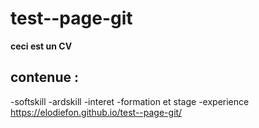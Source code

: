 # test--page-git

**ceci est un CV**

## contenue :

-softskill
-ardskill
-interet
-formation et stage
-experience
https://elodiefon.github.io/test--page-git/
